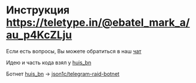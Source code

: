 # Инструкция https://teletype.in/@ebatel_mark_a/au_p4KcZLju


Если есть вопросы, Вы можете обратиться в наш [чат](https://sower.online)


Идею и часть кода взял у [huis_bn](https://huisbn.ru)

Ботнет [huis_bn](https://huisbn.ru) -> [json1c/telegram-raid-botnet](https://github.com/json1c/telegram-raid-botnet)
